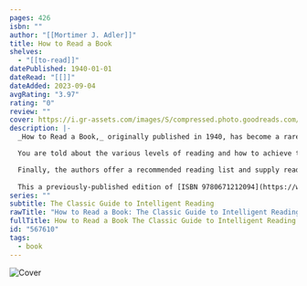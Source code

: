 ```yaml
---
pages: 426
isbn: ""
author: "[[Mortimer J. Adler]]"
title: How to Read a Book
shelves:
  - "[[to-read]]"
datePublished: 1940-01-01
dateRead: "[[]]"
dateAdded: 2023-09-04
avgRating: "3.97"
rating: "0"
review: ""
cover: https://i.gr-assets.com/images/S/compressed.photo.goodreads.com/books/1310993739l/567610.jpg
description: |-
  _How to Read a Book,_ originally published in 1940, has become a rare phenomenon, a _living_ classic. It is the best and most successful guide to reading comprehension for the general reader. And now it has been completely rewritten and updated.

  You are told about the various levels of reading and how to achieve them – from elementary reading, through systematic skimming and inspectional reading, to speed reading, you learn how to pigeonhole a book, X-ray it, extract the author's message, criticize. You are taught the different reading techniques for reading practical books, imaginative literature, plays, poetry, history, science and mathematics, philosophy and social science.

  Finally, the authors offer a recommended reading list and supply reading tests whereby you can measure your own progress in reading skills, comprehension and speed.  
    
  This a previously-published edition of [ISBN 9780671212094](https://www.goodreads.com/book/show/41878914-how-to-read-a-book)
series: ""
subtitle: The Classic Guide to Intelligent Reading
rawTitle: "How to Read a Book: The Classic Guide to Intelligent Reading"
fullTitle: How to Read a Book The Classic Guide to Intelligent Reading
id: "567610"
tags:
  - book
---
```

![Cover](https:&#x2F;&#x2F;i.gr-assets.com&#x2F;images&#x2F;S&#x2F;compressed.photo.goodreads.com&#x2F;books&#x2F;1310993739l&#x2F;567610.jpg)

